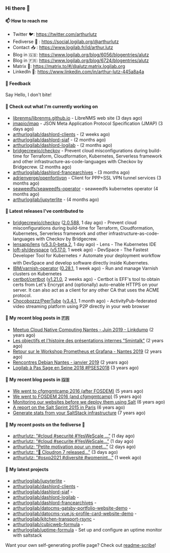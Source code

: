 ### Hi there 👋

#### 📫 How to reach me

- Twitter 🐦: https://twitter.com/arthurlutz
- Fediverse 🐘 : https://social.logilab.org/@arthurlutz
- Contact 📥 : https://www.logilab.fr/id/arthur.lutz
- Blog in 🇬🇧: https://www.logilab.org/blog/6056/blogentries/alutz
- Blog in 🇫🇷: https://www.logilab.org/blog/6724/blogentries/alutz
- Matrix 💬: https://matrix.to/#/@alutz:matrix.logilab.org
- LinkedIn 👔:  https://www.linkedin.com/in/arthur-lutz-445a8a4a

#### 💬 Feedback

Say Hello, I don't bite!

#### 👷 Check out what I'm currently working on

- [librenms/librenms.github.io](https://github.com/librenms/librenms.github.io) - LibreNMS web site (3 days ago)
- [jmapio/jmap](https://github.com/jmapio/jmap) - JSON Meta Application Protocol Specification (JMAP) (3 days ago)
- [arthurlogilab/dashlord-clients](https://github.com/arthurlogilab/dashlord-clients) -  (2 weeks ago)
- [arthurlogilab/dashlord-siaf](https://github.com/arthurlogilab/dashlord-siaf) -  (2 months ago)
- [arthurlogilab/dashlord-logilab](https://github.com/arthurlogilab/dashlord-logilab) -  (2 months ago)
- [bridgecrewio/checkov](https://github.com/bridgecrewio/checkov) - Prevent cloud misconfigurations during build-time for Terraform, Cloudformation, Kubernetes, Serverless framework and other infrastructure-as-code-languages with Checkov by Bridgecrew. (2 months ago)
- [arthurlogilab/dashlord-francearchives](https://github.com/arthurlogilab/dashlord-francearchives) -  (3 months ago)
- [adrienverge/openfortivpn](https://github.com/adrienverge/openfortivpn) - Client for PPP&#43;SSL VPN tunnel services (3 months ago)
- [seaweedfs/seaweedfs-operator](https://github.com/seaweedfs/seaweedfs-operator) - seaweedfs kubernetes operator (4 months ago)
- [arthurlogilab/jupyterlite](https://github.com/arthurlogilab/jupyterlite) -  (4 months ago)


#### 🔭 Latest releases I've contributed to

- [bridgecrewio/checkov](https://github.com/bridgecrewio/checkov) ([2.0.588](https://github.com/bridgecrewio/checkov/releases/tag/2.0.588), 1 day ago) - Prevent cloud misconfigurations during build-time for Terraform, Cloudformation, Kubernetes, Serverless framework and other infrastructure-as-code-languages with Checkov by Bridgecrew.
- [lensapp/lens](https://github.com/lensapp/lens) ([v5.3.0-beta.2](https://github.com/lensapp/lens/releases/tag/v5.3.0-beta.2), 1 day ago) - Lens - The Kubernetes IDE
- [loft-sh/devspace](https://github.com/loft-sh/devspace) ([v5.17.0](https://github.com/loft-sh/devspace/releases/tag/v5.17.0), 1 week ago) - DevSpace - The Fastest Developer Tool for Kubernetes ⚡ Automate your deployment workflow with DevSpace and develop software directly inside Kubernetes.
- [IBM/varnish-operator](https://github.com/IBM/varnish-operator) ([0.28.1](https://github.com/IBM/varnish-operator/releases/tag/0.28.1), 1 week ago) - Run and manage Varnish clusters on Kubernetes
- [certbot/certbot](https://github.com/certbot/certbot) ([v1.21.0](https://github.com/certbot/certbot/releases/tag/v1.21.0), 2 weeks ago) - Certbot is EFF&#39;s tool to obtain certs from Let&#39;s Encrypt and (optionally) auto-enable HTTPS on your server.  It can also act as a client for any other CA that uses the ACME protocol.
- [Chocobozzz/PeerTube](https://github.com/Chocobozzz/PeerTube) ([v3.4.1](https://github.com/Chocobozzz/PeerTube/releases/tag/v3.4.1), 1 month ago) - ActivityPub-federated video streaming platform using P2P directly in your web browser

#### 📜 My recent blog posts in 🇫🇷

- [Meetup Cloud Native Computing Nantes - Juin 2019 - Linkdump](https://www.logilab.org/blogentry/10132594) (2 years ago)
- [Les objectifs et l&#39;histoire des présentations internes &#34;5mintalk&#34;](https://www.logilab.org/blogentry/10131689) (2 years ago)
- [Retour sur le Workshop Prometheus et Grafana - Nantes 2019](https://www.logilab.org/blogentry/10131299) (2 years ago)
- [Rencontres Debian Nantes - janvier 2019](https://www.logilab.org/blogentry/10131004) (2 years ago)
- [Logilab à Pas Sage en Seine 2018 #PSES2018](https://www.logilab.org/blogentry/10128951) (3 years ago)

#### 📜 My recent blog posts in 🇬🇧

- [We went to cfgmgmtcamp 2016 (after FOSDEM)](https://www.logilab.org/blogentry/4253513) (5 years ago)
- [We went to FOSDEM 2016 (and cfgmgmtcamp)](https://www.logilab.org/blogentry/4253406) (5 years ago)
- [Monitoring our websites before we deploy them using Salt](https://www.logilab.org/blogentry/288175) (6 years ago)
- [A report on the Salt Sprint 2015 in Paris](https://www.logilab.org/blogentry/288007) (6 years ago)
- [Generate stats from your SaltStack infrastructure](https://www.logilab.org/blogentry/283815) (7 years ago)

#### 📜 My recent posts on the fediverse 🐘

- [arthurlutz: “#cloud #securité #YesWeScale …”](https://social.logilab.org/@arthurlutz/107297161268036142) (1 day ago)
- [arthurlutz: “#cloud #securite #YesWeScale…”](https://social.logilab.org/@arthurlutz/107297148454889324) (1 day ago)
- [arthurlutz: “Petite motivation pour un meet…”](https://social.logilab.org/@arthurlutz/107293452706445331) (2 days ago)
- [arthurlutz: “🚀 Cloudron 7 released…”](https://social.logilab.org/@arthurlutz/107285896524900465) (3 days ago)
- [arthurlutz: “#osxp2021 #diversité #womenint…”](https://social.logilab.org/@arthurlutz/107253711892470724) (1 week ago)

#### 🌱 My latest projects

- [arthurlogilab/jupyterlite](https://github.com/arthurlogilab/jupyterlite) - 
- [arthurlogilab/dashlord-clients](https://github.com/arthurlogilab/dashlord-clients) - 
- [arthurlogilab/dashlord-siaf](https://github.com/arthurlogilab/dashlord-siaf) - 
- [arthurlogilab/dashlord-logilab](https://github.com/arthurlogilab/dashlord-logilab) - 
- [arthurlogilab/dashlord-francearchives](https://github.com/arthurlogilab/dashlord-francearchives) - 
- [arthurlogilab/datocms-gatsby-portfolio-website-demo](https://github.com/arthurlogilab/datocms-gatsby-portfolio-website-demo) - 
- [arthurlogilab/datocms-vue.js-profile-card-website-demo](https://github.com/arthurlogilab/datocms-vue.js-profile-card-website-demo) - 
- [arthurlogilab/kitchen-transport-rsync](https://github.com/arthurlogilab/kitchen-transport-rsync) - 
- [arthurlogilab/cubicweb-formula](https://github.com/arthurlogilab/cubicweb-formula) - 
- [arthurlogilab/uptime-formula](https://github.com/arthurlogilab/uptime-formula) -  Set up and configure an uptime monitor with saltstack



Want your own self-generating profile page? Check out [readme-scribe](https://github.com/muesli/readme-scribe)!

